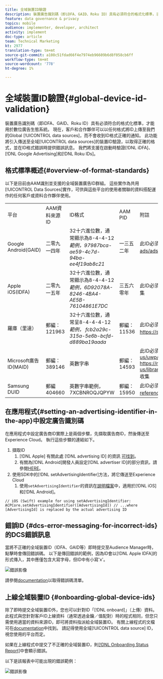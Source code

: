 ```yaml
---
title: 全域裝置ID驗證
description: 裝置廣告識別碼（即iDFA、GAID、Roku ID）具有必須符合的格式化標準，才能用於數位廣告生態系統。 現在，客戶和合作夥伴可以以任何格式將ID上傳至我們的全球資料來源，而不會收到ID格式正確的通知。 此功能將引入傳送至全域資料來源的裝置ID驗證，以取得正確的格式，並會在ID格式錯誤時提供錯誤訊息。 我們將支援iDFA、Google Advertising和Roku ID在啟動時的驗證。
feature: data governance & privacy
topics: mobile
audience: implementer, developer, architect
activity: implement
doc-type: article
team: Technical Marketing
kt: 2977
translation-type: tm+mt
source-git-commit: a108c51fdad66f4e7974eb96609b6d8f058cb6ff
workflow-type: tm+mt
source-wordcount: '778'
ht-degree: 1%

---
```



# 全域裝置ID驗證{#global-device-id-validation}

裝置廣告識別碼（即iDFA、GAID、Roku ID）具有必須符合的格式化標準，才能用於數位廣告生態系統。 現在，客戶和合作夥伴可以以任何格式將ID上傳至我們的Global [!UICONTROL data sources]，而不會收到ID格式正確的通知。 此功能將引入傳送至全域[!UICONTROL data sources]的裝置ID驗證，以取得正確的格式，並在ID格式錯誤時提供錯誤訊息。 我們將支援在啟動時驗證[!DNL iDFA]、[!DNL Google Advertising]和[!DNL Roku IDs]。

## 格式標準概述{#overview-of-format-standards}

以下是目前由AAM識別並支援的全域裝置廣告ID群組。 這些實作為共用[!UICONTROL Data Sources]實作，可供與這些平台的使用者關聯的資料搭配運作的任何客戶或資料合作夥伴使用。

<table>
  <tr>
   <td>平台 </td>
   <td>AAM資料來源ID </td>
   <td>ID格式 </td>
   <td>AAM PID </td>
   <td>附註 </td>
  </tr>
  <tr>
   <td>Google Android(GAID)</td>
   <td>二零九一四年</td>
   <td>32十六進位數，通常顯示為8-4-4-12<em>範例，97987bca-ae59-4c7d-94ba-ee4f19ab8c21<br/> </em> </td>
   <td>一三五二年</td>
   <td>此ID必須以原始／未雜湊／未變更的表單參考- <a href="https://play.google.com/about/monetization-ads/ads/ad-id/">https://play.google.com/about/monetization-ads/ads/ad-id/</a>收集</td>
  </tr>
  <tr>
   <td>Apple iOS(IDFA)</td>
   <td>二零九一五年</td>
   <td>32十六進位數，通常顯示為8-4-4-12 <em>範例，6D92078A-8246-4BA4-AE5B-76104861E7DC<br /> </em> </td>
   <td>三五六零年</td>
   <td>此ID必須以原始／未雜湊／未變更的表單參考- <a href="https://support.apple.com/en-us/HT205223">https://support.apple.com/en-us/HT205223</a>收集</td>
  </tr>
  <tr>
   <td>羅庫（里達）</td>
   <td>郵編：121963</td>
   <td>32十六進位數，通常呈8-4-4-4-12 <em>範例，</em> <em> fcb2a29c-315a-5e6b-bcfd-d889ba19aada</em></td>
   <td>郵編：11536</td>
   <td>此ID必須以原始／未雜湊／未變更的表單參考- <a href="https://sdkdocs.roku.com/display/sdkdoc/Roku+Advertising+Framework">https://sdkdocs.roku.com/display/sdkdoc/Roku+Advertising+Framework</a>收集 </td>
  </tr>
  <tr>
   <td>Microsoft廣告ID(MAID)</td>
   <td>郵編：389146</td>
   <td>英數字串</td>
   <td>郵編：14593</td>
   <td>此ID必須以原始／未雜湊／未變更的表單參考- <a href="https://docs.microsoft.com/en-us/uwp/api/windows.system.userprofile.advertisingmanager.advertisingid">https://docs.microsoft.com/en-us/uwp/api/windows.system.userprofile.advertisingmanager.advertisingid</a><br/><a href="https://msdn.microsoft.com/en-us/library/windows/apps/windows.system.userprofile.advertisingmanager.advertisingid.aspx">https://msdn.microsoft.com/en-us/library/windows/apps/windows.system.userprofile.advertisingmanager.advertisingid.aspx</a>收集</td>
  </tr>
  <tr>
   <td>Samsung DUID</td>
   <td>郵編404660</td>
   <td>英數字串範例， 7XCBNROQJQPYW</td>
   <td>郵編：15950</td>
   <td>此ID必須以原始／未雜湊／未變更的表單參考- <a href="https://developer.samsung.com/tv/develop/api-references/samsung-product-api-references/productinfo-api">https://developer.samsung.com/tv/develop/api-references/samsung-product-api-references/productinfo-api</a>收集 </td>
  </tr>
</table>

## 在應用程式{#setting-an-advertising-identifier-in-the-app}中設定廣告識別碼

在應用程式中設定廣告商ID實際上是兩個步驟，先擷取廣告商ID，然後傳送至Experience Cloud。 執行這些步驟的連結如下。

1. 擷取ID
   1. [!DNL Apple] 有關此處 [!DNL advertising ID] 的資訊 [可找到](https://developer.apple.com/documentation/adsupport/asidentifiermanager)。
   1. 有關為[!DNL Android]開發人員設定[!DNL advertiser ID]的部分資訊，請參閱[HERE](http://www.androiddocs.com/google/play-services/id.html)。
1. 使用SDK中的[!DNL setAdvertisingIdentifier]方法，將它傳送至Experience Cloud
   1. 使用`setAdvertisingIdentifier`的資訊在[說明檔案](https://aep-sdks.gitbook.io/docs/using-mobile-extensions/mobile-core/identity/identity-api-reference#set-an-advertising-identifier)中，適用於[!DNL iOS]和[!DNL Android]。

`// iOS (Swift) example for using setAdvertisingIdentifier:`
`ACPCore.setAdvertisingIdentifier([AdvertisingId]) // ...where [AdvertisingId] is replaced by the actual advertising ID`

## 錯誤ID {#dcs-error-messaging-for-incorrect-ids}的DCS錯誤訊息

當將不正確的全域裝置ID（IDFA、GAID等）即時提交至Audience Manager時，點擊時會傳回錯誤碼。 以下是傳回錯誤的範例，因為ID會以[!DNL Apple IDFA]的形式傳入，其中應僅包含大寫字母，但ID中有小寫&#39;x&#39;。

![錯誤影像](assets/image_4_.png)

請參閱[documentation](https://experienceleague.adobe.com/docs/audience-manager/user-guide/api-and-sdk-code/dcs/dcs-api-reference/dcs-error-codes.html?lang=en#api-and-sdk-code)以取得錯誤碼清單。

## 上線全域裝置ID {#onboarding-global-device-ids}

除了即時提交全域裝置ID外，您也可以針對ID「[!DNL onboard]」（上傳）資料。 此程式與您針對客戶ID上線資料（通常透過金鑰／值配對）時的程式相同，但您只需使用適當的資料來源ID，即可將資料指派給全域裝置ID。 有關上線程式的文檔可在[documentation](https://experienceleague.adobe.com/docs/audience-manager/user-guide/implementation-integration-guides/sending-audience-data/batch-data-transfer-process/batch-data-transfer-overview.html?lang=en#implementation-integration-guides)中找到。 請記得使用全域[!UICONTROL data source] ID，視您使用的平台而定。

如果在上線程式中提交了不正確的全域裝置ID，則[[!DNL Onboarding Status Report]](https://experienceleague.adobe.com/docs/audience-manager/user-guide/reporting/onboarding-status-report.html?lang=en#reporting)中會顯示錯誤。

以下是該報表中可能出現的錯誤範例：

![錯誤影像](assets/image_5_.png)